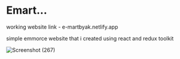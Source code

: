 # Emart...
working website link - e-martbyak.netlify.app

simple emmorce website that i created using react and redux toolkit

![Screenshot (267)](https://user-images.githubusercontent.com/113746515/222690034-d251b5a2-c77d-45de-84b1-d2d386be4e83.png)

